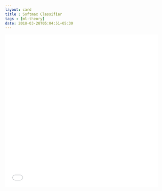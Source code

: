 ```yaml
---
layout: card
title : Softmax Classifier
tags : [ml-theory]
date: 2018-03-28T05:04:51+05:30
---
```


<!--<embed src="{{site.dev-images}}/2018-03-28-softmax_classifier.pdf" width="500" height="500"  type="application/pdf" frameborder="0" allowfullscreen>-->
<embed src="{{site.images}}/2018-03-28-softmax_classifier.pdf" width="500" height="500"  type="application/pdf" frameborder="0" allowfullscreen>
    
